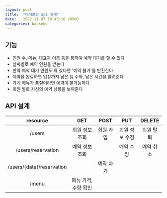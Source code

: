 ```yaml
---
layout: post
title:  "테이블링 api 설계"
date:   2022-11-07 10:43:10 +0900
categories: backend
---
```

## 기능
* 인원 수, 메뉴, 대표자 이름 등을 통하여 예약 대기를 할 수 있다
* 날짜별로 예약 인원을 받는다
* 만약 예약 대기 인원도 꽉 찼다면 '예약 불가'를 반환한다
* 예약을 완료하면 입장까지 남은 팀 수와, 남은 시간을 알려준다
* 가게 메뉴가 품절이라면 예약이 불가능하다
* 회원 별로 자신의 예약 상황을 보여준다

## API 설계

|resource|GET|POST|PUT|DELETE|
|:-:|:-:|:-:|:-:|:-:|
|/users|회원 정보 조회|회원 가입|회원 정보 수정|회원 탈퇴|
|/users/reservation|예약 정보 조회||예약 수정|예약 취소|
|/users/{date}/reservation||예약 하기|||
|/menu|메뉴 가격, 수량 확인||||